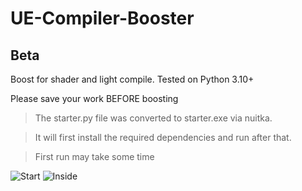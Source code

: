 # UE-Compiler-Booster
## Beta

Boost for shader and light compile. Tested on Python 3.10+

Please save your work BEFORE boosting


> The starter.py file was converted to starter.exe via nuitka.

>It will first install the required dependencies and run after that.

>First run may take some time


![Start](https://i.ibb.co/Hd0L760/ue1.png)
![Inside](https://i.ibb.co/rK9Vxs6/ue1.png)
